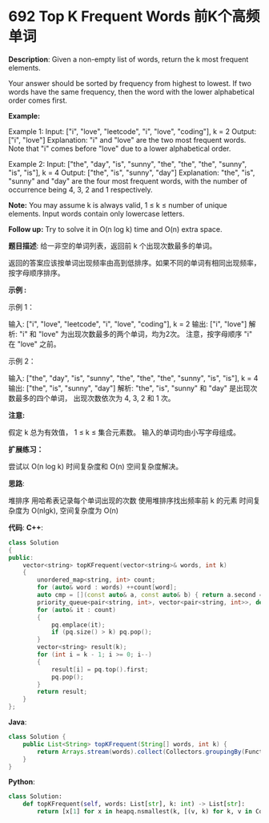 # 692 Top K Frequent Words 前K个高频单词

__Description__:
Given a non-empty list of words, return the k most frequent elements.

Your answer should be sorted by frequency from highest to lowest. If two words have the same frequency, then the word with the lower alphabetical order comes first.

__Example:__

Example 1:
Input: ["i", "love", "leetcode", "i", "love", "coding"], k = 2
Output: ["i", "love"]
Explanation: "i" and "love" are the two most frequent words.
    Note that "i" comes before "love" due to a lower alphabetical order.

Example 2:
Input: ["the", "day", "is", "sunny", "the", "the", "the", "sunny", "is", "is"], k = 4
Output: ["the", "is", "sunny", "day"]
Explanation: "the", "is", "sunny" and "day" are the four most frequent words,
    with the number of occurrence being 4, 3, 2 and 1 respectively.

__Note:__
You may assume k is always valid, 1 ≤ k ≤ number of unique elements.
Input words contain only lowercase letters.

__Follow up:__
Try to solve it in O(n log k) time and O(n) extra space.

__题目描述__:
给一非空的单词列表，返回前 k 个出现次数最多的单词。

返回的答案应该按单词出现频率由高到低排序。如果不同的单词有相同出现频率，按字母顺序排序。

__示例 :__

示例 1：

输入: ["i", "love", "leetcode", "i", "love", "coding"], k = 2
输出: ["i", "love"]
解析: "i" 和 "love" 为出现次数最多的两个单词，均为2次。
    注意，按字母顺序 "i" 在 "love" 之前。

示例 2：

输入: ["the", "day", "is", "sunny", "the", "the", "the", "sunny", "is", "is"], k = 4
输出: ["the", "is", "sunny", "day"]
解析: "the", "is", "sunny" 和 "day" 是出现次数最多的四个单词，
    出现次数依次为 4, 3, 2 和 1 次。

__注意:__

假定 k 总为有效值， 1 ≤ k ≤ 集合元素数。
输入的单词均由小写字母组成。

__扩展练习：__

尝试以 O(n log k) 时间复杂度和 O(n) 空间复杂度解决。

__思路__:

堆排序
用哈希表记录每个单词出现的次数
使用堆排序找出频率前 k 的元素
时间复杂度为 O(nlgk), 空间复杂度为 O(n)

__代码__:
__C++__:

```C++
class Solution 
{
public:
    vector<string> topKFrequent(vector<string>& words, int k) 
    {
        unordered_map<string, int> count;
        for (auto& word : words) ++count[word];
        auto cmp = [](const auto& a, const auto& b) { return a.second == b.second ? a.first < b.first : a.second > b.second; };
        priority_queue<pair<string, int>, vector<pair<string, int>>, decltype(cmp)> pq(cmp);
        for (auto& it : count) 
        {
            pq.emplace(it);
            if (pq.size() > k) pq.pop();
        }
        vector<string> result(k);
        for (int i = k - 1; i >= 0; i--) 
        {
            result[i] = pq.top().first;
            pq.pop();
        }
        return result;
    }
};
```

__Java__:

```Java
class Solution {
    public List<String> topKFrequent(String[] words, int k) {
        return Arrays.stream(words).collect(Collectors.groupingBy(Function.identity(), Collectors.counting())).entrySet().stream().sorted((o1, o2) -> { if (o1.getValue().equals(o2.getValue())) { return o1.getKey().compareTo(o2.getKey()); } else { return o2.getValue().compareTo(o1.getValue()); } }).map(Map.Entry::getKey).limit(k).collect(Collectors.toList());
    }
}
```

__Python__:

```Python
class Solution:
    def topKFrequent(self, words: List[str], k: int) -> List[str]:
        return [x[1] for x in heapq.nsmallest(k, [(v, k) for k, v in Counter(words).items()], key=lambda a: (-a[0], a[1]))]
```
